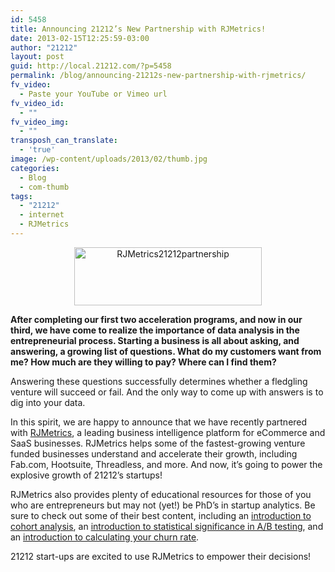 ```yaml
---
id: 5458
title: Announcing 21212’s New Partnership with RJMetrics!
date: 2013-02-15T12:25:59-03:00
author: "21212"
layout: post
guid: http://local.21212.com/?p=5458
permalink: /blog/announcing-21212s-new-partnership-with-rjmetrics/
fv_video:
  - Paste your YouTube or Vimeo url
fv_video_id:
  - ""
fv_video_img:
  - ""
transposh_can_translate:
  - 'true'
image: /wp-content/uploads/2013/02/thumb.jpg
categories:
  - Blog
  - com-thumb
tags:
  - "21212"
  - internet
  - RJMetrics
---
```

<p style="text-align: center;">
  <a href="http://local.21212.com/wp-content/uploads/2013/02/image.png"><img class="size-medium wp-image-5459 aligncenter" alt="RJMetrics21212partnership" src="http://local.21212.com/wp-content/uploads/2013/02/image-300x93.png" width="300" height="93" srcset="http://localhost:8080/wp-content/uploads/2013/02/image-300x93.png 300w, http://localhost:8080/wp-content/uploads/2013/02/image-1024x318.png 1024w" sizes="(max-width: 300px) 100vw, 300px" /></a>
</p>

<b id="internal-source-marker_0.7378009269014001">After completing our first two acceleration programs, and now in our third, we have come to realize the importance of data analysis in the entrepreneurial process. Starting a business is all about asking, and answering, a growing list of questions. What do my customers want from me? How much are they willing to pay? Where can I find them?</b>

Answering these questions successfully determines whether a fledgling venture will succeed or fail. And the only way to come up with answers is to dig into your data.

In this spirit, we are happy to announce that we have recently partnered with [RJMetrics](http://www.rjmetrics.com/), a leading business intelligence platform for eCommerce and SaaS businesses. RJMetrics helps some of the fastest-growing venture funded businesses understand and accelerate their growth, including Fab.com, Hootsuite, Threadless, and more. And now, it’s going to power the explosive growth of 21212’s startups!

RJMetrics also provides plenty of educational resources for those of you who are entrepreneurs but may not (yet!) be PhD’s in startup analytics. Be sure to check out some of their best content, including an [introduction to cohort analysis](http://cohortanalysis.com/), an [introduction to statistical significance in A/B testing](http://testsignificance.com/), and an [introduction to calculating your churn rate](http://www.churn-rate.com/).

21212 start-ups are excited to use RJMetrics to empower their decisions!